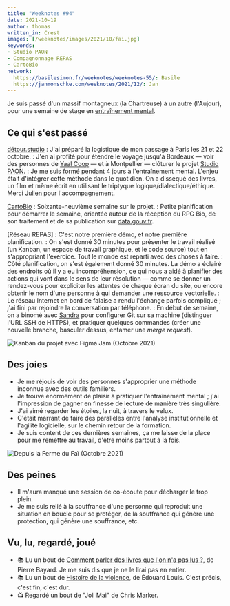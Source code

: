 ```yaml
---
title: "Weeknotes #94"
date: 2021-10-19
author: thomas
written_in: Crest
images: [/weeknotes/images/2021/10/fai.jpg]
keywords:
- Studio PAON
- Compagnonnage REPAS
- CartoBio
network:
  https://basilesimon.fr/weeknotes/weeknotes-55/: Basile
  https://janmonschke.com/weeknotes/2021/12/: Jan
---
```


Je suis passé d'un massif montagneux (la Chartreuse) à un autre (l'Aujour), pour une semaine de stage en [entraînement mental](https://fr.wikipedia.org/wiki/Entra%C3%AEnement_mental).

<!--more-->

## Ce qui s'est passé

[détour.studio]
: J'ai préparé la logistique de mon passage à Paris les 21 et 22 octobre.
: J'en ai profité pour étendre le voyage jusqu'à Bordeaux — voir des personnes de [Yaal Coop](https://www.yaal.coop) — et à Montpellier — clôturer le projet [Studio PAON][EditAdapt].
: Je me suis formé pendant 4 jours à l'entraînement mental. L'enjeu était d'intégrer cette méthode dans le quotidien. On a disséqué des livres, un film et même écrit en utilisant le triptyque logique/dialectique/éthique. Merci [Julien](https://laturbineagraines.net/index.php/calendrier/#EM) pour l'accompagnement.

[CartoBio]
: Soixante-neuvième semaine sur le projet.
: Petite planification pour démarrer le semaine, orientée autour de la réception du RPG Bio, de son traitement et de sa publication sur [data.gouv.fr](https://data.gouv.fr).

[Réseau REPAS]
: C'est notre première démo, et notre première planification.
: On s'est donné 30 minutes pour présenter le travail réalisé (un Kanban, un espace de travail graphique, et le code source) tout en s'appropriant l'exercice. Tout le monde est reparti avec des choses à faire.
: Côté planification, on s'est également donné 30 minutes. La démo a éclairé des endroits où il y a eu incompréhension, ce qui nous a aidé à planifier des actions qui vont dans le sens de leur résolution — comme se donner un rendez-vous pour expliciter les attentes de chaque écran du site, ou encore obtenir le nom d'une personne à qui demander une ressource vectorielle.
: Le réseau Internet en bord de falaise a rendu l'échange parfois compliqué ; j'ai fini par rejoindre la conversation par téléphone.
: En début de semaine, on a binomé avec [Sandra] pour configurer Git sur sa machine (distinguer l'URL SSH de HTTPS), et pratiquer quelques commandes (créer une nouvelle branche, basculer dessus, entamer une _merge request_).

![](/weeknotes/images/2021/10/figma-kanban.png "Kanban du projet avec Figma Jam (Octobre 2021)")

## Des joies

- Je me réjouis de voir des personnes s'approprier une méthode inconnue avec des outils familiers.
- Je trouve énormément de plaisir à pratiquer l'entraînement mental ; j'ai l'impression de gagner en finesse de lecture de manière très singulière.
- J'ai aimé regarder les étoiles, la nuit, à travers le velux.
- C'était marrant de faire des parallèles entre l'analyse institutionnelle et l'agilité logicielle, sur le chemin retour de la formation.
- Je suis content de ces dernières semaines, ça me laisse de la place pour me remettre au travail, d'être moins partout à la fois.

![](/weeknotes/images/2021/10/fai.jpg "Depuis la Ferme du Faï (Octobre 2021)")

## Des peines

- Il m'aura manqué une session de co-écoute pour décharger le trop plein.
- Je me suis relié à la souffrance d'une personne qui reproduit une situation en boucle pour se protéger, de la souffrance qui génère une protection, qui génère une souffrance, etc.

## Vu, lu, regardé, joué

- 📚 Lu un bout de [Comment parler des livres que l'on n'a pas lus ?](http://www.leseditionsdeminuit.fr/livre-Comment_parler_des_livres_que_l_on_n_a_pas_lus__-2514-1-1-0-1.html), de Pierre Bayard. Je me suis dis que je ne le lirai pas en entier.
- 📚 Lu un bout de [Histoire de la violence](https://www.seuil.com/ouvrage/histoire-de-la-violence-edouard-louis/9782021177787), de Édouard Louis. C'est précis, c'est fin, c'est dur.
- 📺 Regardé un bout de "Joli Mai" de Chris Marker.

[détour.studio]: /
[CartoBio]: https://cartobio.org/
[EditAdapt]: http://editadapt.fr/
[La Zone]: http://la.zone
[YesWiki]: https://yeswiki.net
[NatureProgres]: http://np26.fr/

[Noémie]: https://noemiegirard.co
[Sandra]: https://sandrakpodar.net/
[Juliette]: https://twitter.com/ju_net01
[Sofia]: https://twitter.com/sofiaboulaarab
[Guillaume]: https://www.yuzutech.fr/
[Antoine]: https://www.quaternum.net/
[Yannick]: https://elsif.fr/
[Basile]: https://basilesimon.fr/
[Maïtané]: https://maiwann.net/
[Laurent]: https://cocotier.xyz/
[Audrey]: https://fr.linkedin.com/in/audreybramy

